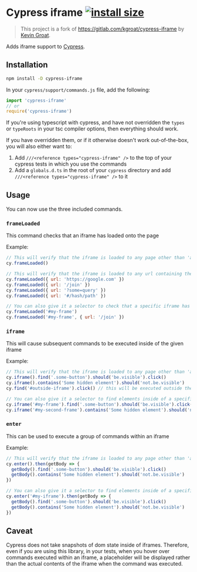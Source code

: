 # Cypress iframe [![install size](https://packagephobia.now.sh/badge?p=cypress-iframe)](https://packagephobia.now.sh/result?p=cypress-iframe)

> This project is a fork of https://gitlab.com/kgroat/cypress-iframe by [Kevin Groat](https://gitlab.com/kgroat).

Adds iframe support to [Cypress](https://www.cypress.io/).

## Installation
```bash
npm install -D cypress-iframe
```

In your `cypress/support/commands.js` file, add the following:
```js
import 'cypress-iframe'
// or
require('cypress-iframe')
```

If you're using typescript with cypress, and have not overridden the `types` or `typeRoots` in your tsc compiler options, then everything should work.

If you have overridden them, or if it otherwise doesn't work out-of-the-box, you will also either want to:
1. Add `///<reference types="cypress-iframe" />` to the top of your cypress tests in which you use the commands
1. Add a `globals.d.ts` in the root of your `cypress` directory and add `///<reference types="cypress-iframe" />` to it

## Usage
You can now use the three included commands.

### `frameLoaded`
This command checks that an iframe has loaded onto the page

Example:
```js
// This will verify that the iframe is loaded to any page other than 'about:blank'
cy.frameLoaded()

// This will verify that the iframe is loaded to any url containing the given path part
cy.frameLoaded({ url: 'https://google.com' })
cy.frameLoaded({ url: '/join' })
cy.frameLoaded({ url: '?some=query' })
cy.frameLoaded({ url: '#/hash/path' })

// You can also give it a selector to check that a specific iframe has loaded
cy.frameLoaded('#my-frame')
cy.frameLoaded('#my-frame', { url: '/join' })
```

### `iframe`
This will cause subsequent commands to be executed inside of the given iframe

Example:
```js
// This will verify that the iframe is loaded to any page other than 'about:blank'
cy.iframe().find('.some-button').should('be.visible').click()
cy.iframe().contains('Some hidden element').should('not.be.visible')
cy.find('#outside-iframe').click() // this will be executed outside the iframe

// You can also give it a selector to find elements inside of a specific iframe
cy.iframe('#my-frame').find('.some-button').should('be.visible').click()
cy.iframe('#my-second-frame').contains('Some hidden element').should('not.be.visible')
```

### `enter`
This can be used to execute a group of commands within an iframe

Example:
```js
// This will verify that the iframe is loaded to any page other than 'about:blank'
cy.enter().then(getBody => {
  getBody().find('.some-button').should('be.visible').click()
  getBody().contains('Some hidden element').should('not.be.visible')
})

// You can also give it a selector to find elements inside of a specific iframe
cy.enter('#my-iframe').then(getBody => {
  getBody().find('.some-button').should('be.visible').click()
  getBody().contains('Some hidden element').should('not.be.visible')
})
```

## Caveat
Cypress does not take snapshots of dom state inside of iframes.  Therefore, even if you are using this library, in your tests, when you hover over commands executed within an iframe, a placeholder will be displayed rather than the actual contents of the iframe when the command was executed.
